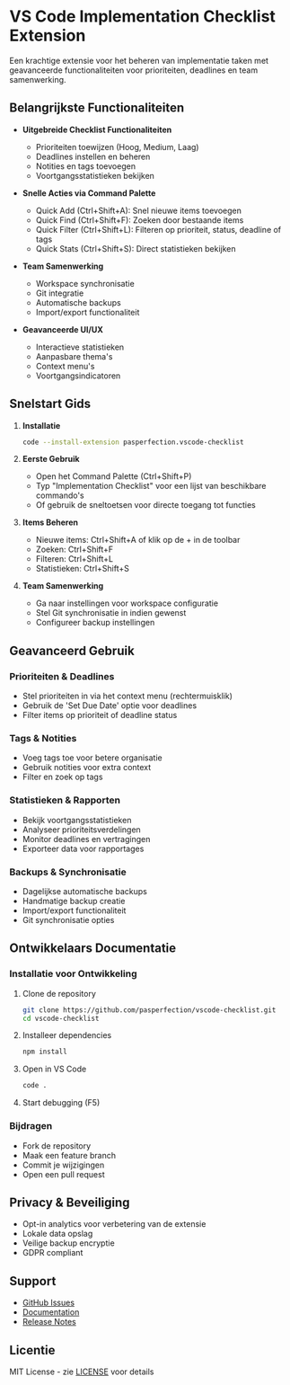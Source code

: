 # VS Code Implementation Checklist Extension

Een krachtige extensie voor het beheren van implementatie taken met geavanceerde functionaliteiten voor prioriteiten, deadlines en team samenwerking.

## Belangrijkste Functionaliteiten

- **Uitgebreide Checklist Functionaliteiten**
  - Prioriteiten toewijzen (Hoog, Medium, Laag)
  - Deadlines instellen en beheren
  - Notities en tags toevoegen
  - Voortgangsstatistieken bekijken

- **Snelle Acties via Command Palette**
  - Quick Add (Ctrl+Shift+A): Snel nieuwe items toevoegen
  - Quick Find (Ctrl+Shift+F): Zoeken door bestaande items
  - Quick Filter (Ctrl+Shift+L): Filteren op prioriteit, status, deadline of tags
  - Quick Stats (Ctrl+Shift+S): Direct statistieken bekijken

- **Team Samenwerking**
  - Workspace synchronisatie
  - Git integratie
  - Automatische backups
  - Import/export functionaliteit

- **Geavanceerde UI/UX**
  - Interactieve statistieken
  - Aanpasbare thema's
  - Context menu's
  - Voortgangsindicatoren

## Snelstart Gids

1. **Installatie**
   ```bash
   code --install-extension pasperfection.vscode-checklist
   ```

2. **Eerste Gebruik**
   - Open het Command Palette (Ctrl+Shift+P)
   - Typ "Implementation Checklist" voor een lijst van beschikbare commando's
   - Of gebruik de sneltoetsen voor directe toegang tot functies

3. **Items Beheren**
   - Nieuwe items: Ctrl+Shift+A of klik op de + in de toolbar
   - Zoeken: Ctrl+Shift+F
   - Filteren: Ctrl+Shift+L
   - Statistieken: Ctrl+Shift+S

4. **Team Samenwerking**
   - Ga naar instellingen voor workspace configuratie
   - Stel Git synchronisatie in indien gewenst
   - Configureer backup instellingen

## Geavanceerd Gebruik

### Prioriteiten & Deadlines
- Stel prioriteiten in via het context menu (rechtermuisklik)
- Gebruik de 'Set Due Date' optie voor deadlines
- Filter items op prioriteit of deadline status

### Tags & Notities
- Voeg tags toe voor betere organisatie
- Gebruik notities voor extra context
- Filter en zoek op tags

### Statistieken & Rapporten
- Bekijk voortgangsstatistieken
- Analyseer prioriteitsverdelingen
- Monitor deadlines en vertragingen
- Exporteer data voor rapportages

### Backups & Synchronisatie
- Dagelijkse automatische backups
- Handmatige backup creatie
- Import/export functionaliteit
- Git synchronisatie opties

## Ontwikkelaars Documentatie

### Installatie voor Ontwikkeling
1. Clone de repository
   ```bash
   git clone https://github.com/pasperfection/vscode-checklist.git
   cd vscode-checklist
   ```

2. Installeer dependencies
   ```bash
   npm install
   ```

3. Open in VS Code
   ```bash
   code .
   ```

4. Start debugging (F5)

### Bijdragen
- Fork de repository
- Maak een feature branch
- Commit je wijzigingen
- Open een pull request

## Privacy & Beveiliging

- Opt-in analytics voor verbetering van de extensie
- Lokale data opslag
- Veilige backup encryptie
- GDPR compliant

## Support

- [GitHub Issues](https://github.com/pasperfection/vscode-checklist/issues)
- [Documentation](https://github.com/pasperfection/vscode-checklist/wiki)
- [Release Notes](CHANGELOG.md)

## Licentie

MIT License - zie [LICENSE](LICENSE) voor details

